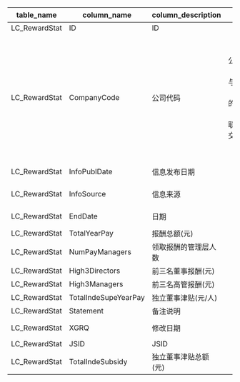 | table_name| column_name| column_description | 注释 | Annotation| 数据示例|
|---|---|---|---|---|---|
| LC_RewardStat | ID | ID || | 622913235679|
| LC_RewardStat | CompanyCode| 公司代码 | 公司代码（CompanyCode）：与“证券主表（SecuMain）”中的“公司代码（CompanyCode）”关联，得到上市公司的交易代码、简称等。 | Company Code (CompanyCode): Associated with the "Company Code (CompanyCode)" in "Securities Main Table (SecuMain)", to obtain the trading code, abbreviation, etc. of the listed company. | 208667|
| LC_RewardStat | InfoPublDate | 信息发布日期 || | 2019-09-26 12:00:00.000 |
| LC_RewardStat | InfoSource | 信息来源 || | 招股说明书(申报稿)|
| LC_RewardStat | EndDate| 日期 || | 2019-03-31 12:00:00.000 |
| LC_RewardStat | TotalYearPay | 报酬总额(元) || | 9867900.0 |
| LC_RewardStat | NumPayManagers | 领取报酬的管理层人数 || | null|
| LC_RewardStat | High3Directors | 前三名董事报酬(元) || | null|
| LC_RewardStat | High3Managers| 前三名高管报酬(元) || | null|
| LC_RewardStat | TotalIndeSupeYearPay | 独立董事津贴(元/人)|| | null|
| LC_RewardStat | Statement| 备注说明 || | null|
| LC_RewardStat | XGRQ | 修改日期 || | 2021-09-23 07:37:02.973 |
| LC_RewardStat | JSID | JSID || | 685717400996|
| LC_RewardStat | TotalIndeSubsidy | 独立董事津贴总额(元) || | null|